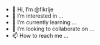 - 👋 Hi, I’m @fikrije
- 👀 I’m interested in ...
- 🌱 I’m currently learning ...
- 💞️ I’m looking to collaborate on ...
- 📫 How to reach me ...

<!---
fikrije/fikrije is a ✨ special ✨ repository because its `README.md` (this file) appears on your GitHub profile.
You can click the Preview link to take a look at your changes.
--->
